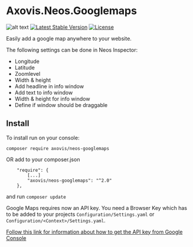 # Axovis.Neos.Googlemaps

![alt text](https://raw.githubusercontent.com/axovis/Axovis.Neos.Googlemaps/master/Resources/Public/Images/Neos_GM.jpg "Axovi's Google Maps for Neos")
[![Latest Stable Version](https://poser.pugx.org/axovis/neos-googlemaps/v/stable?format=flat-square)](https://packagist.org/packages/axovis/neos-googlemaps) [![License](https://poser.pugx.org/axovis/neos-googlemaps/license?format=flat-square)](https://packagist.org/packages/axovis/neos-googlemaps)

Easily add a google map anywhere to your website.

The following settings can be done in Neos Inspector:

* Longitude
* Latitude
* Zoomlevel
* Width & height
* Add headline in info window
* Add text to info window
* Width & height for info window
* Define if window should be draggable   

## Install

To install run on your console:

```
composer require axovis/neos-googlemaps
```  

OR add to your composer.json

```
    "require": {
        [...]    
        "axovis/neos-googlemaps": "^2.0"
    },
```
and run `composer update`

Google Maps requires now an API key. You need a Browser Key which has to be added to your projects `Configuration/Settings.yaml` or `Configuration/<Context>/Settings.yaml`. 


[Follow this link for information about how to get the API key from Google Console](https://developers.google.com/maps/documentation/javascript/get-api-key "Google Developers - Get API Key")
